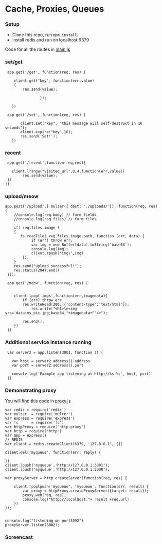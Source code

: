 Cache, Proxies, Queues
=========================

### Setup

* Clone this repo, run `npm install`.
* Install redis and run on localhost:6379

Code for all the routes in [main.js](https://github.com/Shraddha512/DevOps-HW3-Cache-Proxies-Queues/blob/master/main.js)
### set/get

```
 app.get('/get', function(req, res) {

	client.get("key", function(err,value)
	{
		res.send(value);

				});

   })

 app.get('/set', function(req, res) {

       client.set("key", "this message will self-destruct in 10 seconds");
       client.expire("key",10);
       res.send('Set!');
   })

```

### recent

```
 app.get('/recent',function(req,res){

   client.lrange("visited_url",0,4,function(err,value){
        res.send(value);
 })
})
```

### upload/meow

```
app.post('/upload',[ multer({ dest: './uploads/'}), function(req, res){
    //console.log(req.body) // form fields
    //console.log(req.files) // form files

    if( req.files.image )
    {
 	   fs.readFile( req.files.image.path, function (err, data) {
 	  		if (err) throw err;
 	  		var img = new Buffer(data).toString('base64');
 	  		console.log(img);
			client.rpush('imgs',img)
 		});
 	}
    res.send("Upload successful!");
    res.status(204).end()
 }]);

 app.get('/meow', function(req, res) {


	client.lpop('imgs',function(err,imagedata){
 		if (err) throw err
 		res.writeHead(200, {'content-type':'text/html'});
    		res.write("<h1>\n<img src='data:my_pic.jpg;base64,"+imagedata+"'/>");

    	res.end();
 	})
 })

```


### Additional service instance running

```
 var server2 = app.listen(3001, function () {

   var host = server2.address().address
   var port = server2.address().port

   console.log('Example app listening at http://%s:%s', host, port)
 })
```

### Demonstrating proxy
You will find this code in [proxy.js](https://github.com/Shraddha512/DevOps-HW3-Cache-Proxies-Queues/blob/master/proxy.js)

```
var redis = require('redis')
var multer  = require('multer')
var express = require('express')
var fs      = require('fs')
var httpProxy = require('http-proxy')
var http = require('http')
var app = express()
// REDIS
var client = redis.createClient(6379, '127.0.0.1', {})

client.del('myqueue', function(err, reply) {

})
client.lpush('myqueue','http://127.0.0.1:3001');
client.lpush('myqueue','http://127.0.0.1:3000');

var proxyServer = http.createServer(function(req, res) {

	client.rpoplpush('myqueue', 'myqueue', function(err, result) {
		var proxy = httpProxy.createProxyServer({target: result});
		proxy.web(req, res);
		console.log("http://localhost:"+ result +req.url)
	})
});


console.log("listening on port3002")
proxyServer.listen(3002);

```


### Screencast
